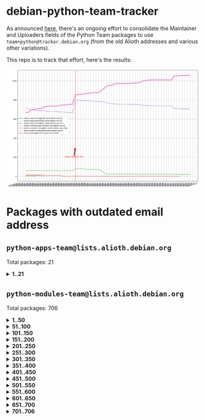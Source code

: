 # debian-python-team-tracker



As announced [here](https://lists.debian.org/debian-python/2021/08/msg00006.html), there's an ongoing effort to consolidate the Maintainer and Uploaders fields of the Python Team packages to use `team+python@tracker.debian.org` (from the old Alioth addresses and various other variations).



This repo is to track that effort, here's the results:



![Python team emails](images/python_team_emails.svg)


# Packages with outdated email address

## `python-apps-team@lists.alioth.debian.org`
Total packages: 21
<details>
<summary><b>1..21</b></summary>


| # | Package | Version |
| --- | --- | --- |
| 1 | [archmage](https://tracker.debian.org/archmage) | 1:0.4.2.1-1 |
| 2 | [ctop](https://tracker.debian.org/ctop) | 1.0.0-2.1 |
| 3 | [cython](https://tracker.debian.org/cython) | 0.29.14-1 |
| 4 | [db2twitter](https://tracker.debian.org/db2twitter) | 0.6-1.1 |
| 5 | [dodgy](https://tracker.debian.org/dodgy) | 0.1.9-3 |
| 6 | [etm](https://tracker.debian.org/etm) | 3.2.30-1.1 |
| 7 | [firmware-microbit-micropython](https://tracker.debian.org/firmware-microbit-micropython) | 1.0.1-2 |
| 8 | [flatlatex](https://tracker.debian.org/flatlatex) | 0.8-1.1 |
| 9 | [freealchemist](https://tracker.debian.org/freealchemist) | 0.5-1.1 |
| 10 | [kanboard-cli](https://tracker.debian.org/kanboard-cli) | 0.0.2-1.1 |
| 11 | [lightyears](https://tracker.debian.org/lightyears) | 1.4-2 |
| 12 | [muttdown](https://tracker.debian.org/muttdown) | 0.3.4-1 |
| 13 | [pelican](https://tracker.debian.org/pelican) | 4.0.1+dfsg-1.1 |
| 14 | [pipenv](https://tracker.debian.org/pipenv) | 11.9.0-1.1 |
| 15 | [prospector](https://tracker.debian.org/prospector) | 1.1.7-2 |
| 16 | [pybik](https://tracker.debian.org/pybik) | 3.0-3.1 |
| 17 | [retweet](https://tracker.debian.org/retweet) | 0.10-1.1 |
| 18 | [sen](https://tracker.debian.org/sen) | 0.6.1-0.1 |
| 19 | [sinntp](https://tracker.debian.org/sinntp) | 1.6-1.2 |
| 20 | [smem](https://tracker.debian.org/smem) | 1.5-1.1 |
| 21 | [voltron](https://tracker.debian.org/voltron) | 0.1.7+git20200109-1.1 |
</details>

## `python-modules-team@lists.alioth.debian.org`
Total packages: 706
<details>
<summary><b>1..50</b></summary>


| # | Package | Version |
| --- | --- | --- |
| 1 | [anorack](https://tracker.debian.org/anorack) | 0.2.7-1 |
| 2 | [anosql](https://tracker.debian.org/anosql) | 1.0.1-1 |
| 3 | [appdirs](https://tracker.debian.org/appdirs) | 1.4.4-1 |
| 4 | [asn1crypto](https://tracker.debian.org/asn1crypto) | 1.4.0-1 |
| 5 | [astral](https://tracker.debian.org/astral) | 1.6.1-2 |
| 6 | [authheaders](https://tracker.debian.org/authheaders) | 0.13.0-1 |
| 7 | [authres](https://tracker.debian.org/authres) | 1.2.0-2 |
| 8 | [automat](https://tracker.debian.org/automat) | 20.2.0-1 |
| 9 | [azure-cosmos-table-python](https://tracker.debian.org/azure-cosmos-table-python) | 1.0.5+git20191025-5 |
| 10 | [babelfish](https://tracker.debian.org/babelfish) | 0.5.4-3 |
| 11 | [bdist-nsi](https://tracker.debian.org/bdist-nsi) | 0.1.5-2 |
| 12 | [behave](https://tracker.debian.org/behave) | 1.2.6-3 |
| 13 | [bernhard](https://tracker.debian.org/bernhard) | 0.2.6-2 |
| 14 | [betamax](https://tracker.debian.org/betamax) | 0.8.1-2 |
| 15 | [bibtexparser](https://tracker.debian.org/bibtexparser) | 1.1.0+ds-3 |
| 16 | [binaryornot](https://tracker.debian.org/binaryornot) | 0.4.4+dfsg-4 |
| 17 | [bitstruct](https://tracker.debian.org/bitstruct) | 8.9.0-1 |
| 18 | [blessings](https://tracker.debian.org/blessings) | 1.6-3 |
| 19 | [blinker](https://tracker.debian.org/blinker) | 1.4+dfsg1-0.3 |
| 20 | [case](https://tracker.debian.org/case) | 1.5.3+dfsg-3 |
| 21 | [celery-batches](https://tracker.debian.org/celery-batches) | 0.2-2 |
| 22 | [celery-haystack](https://tracker.debian.org/celery-haystack) | 0.10-4 |
| 23 | [cerealizer](https://tracker.debian.org/cerealizer) | 0.8.1-3 |
| 24 | [chardet](https://tracker.debian.org/chardet) | 4.0.0-1 |
| 25 | [chargebee-python](https://tracker.debian.org/chargebee-python) | 1.6.6-1 |
| 26 | [chargebee2-python](https://tracker.debian.org/chargebee2-python) | 2.7.3-1 |
| 27 | [circuits](https://tracker.debian.org/circuits) | 3.1.0+ds1-2 |
| 28 | [codicefiscale](https://tracker.debian.org/codicefiscale) | 0.9+ds0-2 |
| 29 | [colorclass](https://tracker.debian.org/colorclass) | 2.2.0-2.1 |
| 30 | [colorspacious](https://tracker.debian.org/colorspacious) | 1.1.2-2 |
| 31 | [commonmark](https://tracker.debian.org/commonmark) | 0.9.1-3 |
| 32 | [constantly](https://tracker.debian.org/constantly) | 15.1.0-2 |
| 33 | [contextlib2](https://tracker.debian.org/contextlib2) | 0.6.0.post1-1 |
| 34 | [cookiecutter](https://tracker.debian.org/cookiecutter) | 1.6.0-4 |
| 35 | [coreapi](https://tracker.debian.org/coreapi) | 2.3.3-4 |
| 36 | [coreschema](https://tracker.debian.org/coreschema) | 0.0.4-3 |
| 37 | [cov-core](https://tracker.debian.org/cov-core) | 1.15.0-3 |
| 38 | [cppy](https://tracker.debian.org/cppy) | 1.1.0-2 |
| 39 | [cram](https://tracker.debian.org/cram) | 0.7-4 |
| 40 | [cssutils](https://tracker.debian.org/cssutils) | 1.0.2-3 |
| 41 | [d2to1](https://tracker.debian.org/d2to1) | 0.2.12-2 |
| 42 | [deap](https://tracker.debian.org/deap) | 1.3.1-2 |
| 43 | [debiancontributors](https://tracker.debian.org/debiancontributors) | 0.7.8-2 |
| 44 | [devpi-common](https://tracker.debian.org/devpi-common) | 3.2.2-1.1 |
| 45 | [django-ajax-selects](https://tracker.debian.org/django-ajax-selects) | 1.7.0-3 |
| 46 | [django-anymail](https://tracker.debian.org/django-anymail) | 7.1.0-1 |
| 47 | [django-bitfield](https://tracker.debian.org/django-bitfield) | 1.9.6-2 |
| 48 | [django-countries](https://tracker.debian.org/django-countries) | 6.0-1 |
| 49 | [django-dirtyfields](https://tracker.debian.org/django-dirtyfields) | 1.3.1-2 |
| 50 | [django-downloadview](https://tracker.debian.org/django-downloadview) | 2.1.1-1 |
</details>
<details>
<summary><b>51..100</b></summary>

| # | Package | Version |
| --- | --- | --- |
| 51 | [django-environ](https://tracker.debian.org/django-environ) | 0.4.4-2 |
| 52 | [django-filter](https://tracker.debian.org/django-filter) | 2.4.0-1 |
| 53 | [django-hvad](https://tracker.debian.org/django-hvad) | 1.8.0-1.1 |
| 54 | [django-impersonate](https://tracker.debian.org/django-impersonate) | 1.5-1 |
| 55 | [django-js-reverse](https://tracker.debian.org/django-js-reverse) | 0.7.3-1.1 |
| 56 | [django-macaddress](https://tracker.debian.org/django-macaddress) | 1.5.0-2 |
| 57 | [django-markupfield](https://tracker.debian.org/django-markupfield) | 2.0.0-1 |
| 58 | [django-memoize](https://tracker.debian.org/django-memoize) | 2.2.0+dfsg-1 |
| 59 | [django-nose](https://tracker.debian.org/django-nose) | 1.4.6-2.1 |
| 60 | [django-notification](https://tracker.debian.org/django-notification) | 1.2.0-3 |
| 61 | [django-organizations](https://tracker.debian.org/django-organizations) | 1.1.2-1 |
| 62 | [django-pagination](https://tracker.debian.org/django-pagination) | 1.0.7-4 |
| 63 | [django-paintstore](https://tracker.debian.org/django-paintstore) | 0.2-4 |
| 64 | [django-picklefield](https://tracker.debian.org/django-picklefield) | 3.0.1-1 |
| 65 | [django-pipeline](https://tracker.debian.org/django-pipeline) | 1.6.14-3 |
| 66 | [django-q](https://tracker.debian.org/django-q) | 1.2.1-1 |
| 67 | [django-recurrence](https://tracker.debian.org/django-recurrence) | 1.10.3-1 |
| 68 | [django-redis-sessions](https://tracker.debian.org/django-redis-sessions) | 0.6.1-2 |
| 69 | [django-simple-redis-admin](https://tracker.debian.org/django-simple-redis-admin) | 1.4.0-2 |
| 70 | [django-stronghold](https://tracker.debian.org/django-stronghold) | 0.3.0+debian-2 |
| 71 | [django-webpack-loader](https://tracker.debian.org/django-webpack-loader) | 0.6.0-2 |
| 72 | [django-websocket-redis](https://tracker.debian.org/django-websocket-redis) | 0.4.7-2 |
| 73 | [django-wkhtmltopdf](https://tracker.debian.org/django-wkhtmltopdf) | 3.3.0-1 |
| 74 | [django-xmlrpc](https://tracker.debian.org/django-xmlrpc) | 0.1.8-2 |
| 75 | [djangorestframework-api-key](https://tracker.debian.org/djangorestframework-api-key) | 2.0.0-2 |
| 76 | [djangorestframework-filters](https://tracker.debian.org/djangorestframework-filters) | 1.0.0.dev0-1 |
| 77 | [dkimpy](https://tracker.debian.org/dkimpy) | 1.0.5-1 |
| 78 | [dnsdiag](https://tracker.debian.org/dnsdiag) | 1.7.0-1 |
| 79 | [dnspython](https://tracker.debian.org/dnspython) | 2.0.0-1 |
| 80 | [dockerpty](https://tracker.debian.org/dockerpty) | 0.4.1-2 |
| 81 | [dominate](https://tracker.debian.org/dominate) | 2.3.1-2 |
| 82 | [doublex](https://tracker.debian.org/doublex) | 1.9.2-1 |
| 83 | [drf-generators](https://tracker.debian.org/drf-generators) | 0.5.0-1 |
| 84 | [easyprocess](https://tracker.debian.org/easyprocess) | 0.2.5-2 |
| 85 | [elasticsearch-curator](https://tracker.debian.org/elasticsearch-curator) | 5.8.1-1 |
| 86 | [entrypoints](https://tracker.debian.org/entrypoints) | 0.3-3 |
| 87 | [enum34](https://tracker.debian.org/enum34) | 1.1.6-4 |
| 88 | [enzyme](https://tracker.debian.org/enzyme) | 0.4.1-2 |
| 89 | [exam](https://tracker.debian.org/exam) | 0.10.5-3 |
| 90 | [factory-boy](https://tracker.debian.org/factory-boy) | 2.11.1-3 |
| 91 | [faker](https://tracker.debian.org/faker) | 0.9.3-0.1 |
| 92 | [fakesleep](https://tracker.debian.org/fakesleep) | 0.1-2 |
| 93 | [fastchunking](https://tracker.debian.org/fastchunking) | 0.0.3-2 |
| 94 | [feedgenerator](https://tracker.debian.org/feedgenerator) | 1.9-2 |
| 95 | [flake8-polyfill](https://tracker.debian.org/flake8-polyfill) | 1.0.2-2 |
| 96 | [flask-api](https://tracker.debian.org/flask-api) | 1.1+dfsg-1.1 |
| 97 | [flask-assets](https://tracker.debian.org/flask-assets) | 2.0-1 |
| 98 | [flask-babelex](https://tracker.debian.org/flask-babelex) | 0.9.4-1 |
| 99 | [flask-bcrypt](https://tracker.debian.org/flask-bcrypt) | 0.7.1-2 |
| 100 | [flask-compress](https://tracker.debian.org/flask-compress) | 1.4.0-3 |
</details>
<details>
<summary><b>101..150</b></summary>

| # | Package | Version |
| --- | --- | --- |
| 101 | [flask-gravatar](https://tracker.debian.org/flask-gravatar) | 0.4.2-2 |
| 102 | [flask-htmlmin](https://tracker.debian.org/flask-htmlmin) | 1.3.2-2 |
| 103 | [flask-ldapconn](https://tracker.debian.org/flask-ldapconn) | 0.7.2-1.1 |
| 104 | [flask-limiter](https://tracker.debian.org/flask-limiter) | 1.0.1-2 |
| 105 | [flask-login](https://tracker.debian.org/flask-login) | 0.5.0-1 |
| 106 | [flask-mail](https://tracker.debian.org/flask-mail) | 0.9.1+dfsg1-1.1 |
| 107 | [flask-mongoengine](https://tracker.debian.org/flask-mongoengine) | 0.9.3-4 |
| 108 | [flask-multistatic](https://tracker.debian.org/flask-multistatic) | 1.0-2 |
| 109 | [flask-paranoid](https://tracker.debian.org/flask-paranoid) | 0.2.0-3.1 |
| 110 | [flask-script](https://tracker.debian.org/flask-script) | 2.0.6-2 |
| 111 | [flask-silk](https://tracker.debian.org/flask-silk) | 0.2-18 |
| 112 | [flask-wtf](https://tracker.debian.org/flask-wtf) | 0.14.3-1 |
| 113 | [flufl.bounce](https://tracker.debian.org/flufl.bounce) | 3.0.1-1 |
| 114 | [flufl.enum](https://tracker.debian.org/flufl.enum) | 4.1.1-3 |
| 115 | [flufl.i18n](https://tracker.debian.org/flufl.i18n) | 3.0.1-1 |
| 116 | [flufl.lock](https://tracker.debian.org/flufl.lock) | 5.0.1-1 |
| 117 | [flufl.password](https://tracker.debian.org/flufl.password) | 1.3-3 |
| 118 | [flufl.testing](https://tracker.debian.org/flufl.testing) | 0.7-2 |
| 119 | [freetype-py](https://tracker.debian.org/freetype-py) | 2.2.0-1 |
| 120 | [gerritlib](https://tracker.debian.org/gerritlib) | 0.8.0-2 |
| 121 | [gmplot](https://tracker.debian.org/gmplot) | 1.2.0-2 |
| 122 | [gpxpy](https://tracker.debian.org/gpxpy) | 1.4.2-1 |
| 123 | [gtextfsm](https://tracker.debian.org/gtextfsm) | 1.1.0-2 |
| 124 | [gtts](https://tracker.debian.org/gtts) | 2.0.3-1 |
| 125 | [gtts-token](https://tracker.debian.org/gtts-token) | 1.1.3-1 |
| 126 | [guzzle-sphinx-theme](https://tracker.debian.org/guzzle-sphinx-theme) | 0.7.11-5 |
| 127 | [hachoir](https://tracker.debian.org/hachoir) | 3.1.0+dfsg-3 |
| 128 | [haproxy-log-analysis](https://tracker.debian.org/haproxy-log-analysis) | 2.0~b0-2 |
| 129 | [heapdict](https://tracker.debian.org/heapdict) | 1.0.1-1 |
| 130 | [hiro](https://tracker.debian.org/hiro) | 0.5-2 |
| 131 | [httpx](https://tracker.debian.org/httpx) | 0.16.1-1 |
| 132 | [hypothesis-auto](https://tracker.debian.org/hypothesis-auto) | 1.1.4-2 |
| 133 | [importmagic](https://tracker.debian.org/importmagic) | 0.1.7-2 |
| 134 | [inflection](https://tracker.debian.org/inflection) | 0.3.1-2 |
| 135 | [isodate](https://tracker.debian.org/isodate) | 0.6.0-2 |
| 136 | [itypes](https://tracker.debian.org/itypes) | 1.1.0-4 |
| 137 | [jaraco.itertools](https://tracker.debian.org/jaraco.itertools) | 2.0.1-4 |
| 138 | [javaproperties](https://tracker.debian.org/javaproperties) | 0.7.0-1 |
| 139 | [jinja2-time](https://tracker.debian.org/jinja2-time) | 0.2.0-2 |
| 140 | [jpy](https://tracker.debian.org/jpy) | 0.9.0-3 |
| 141 | [jpylyzer](https://tracker.debian.org/jpylyzer) | 2.0.0-3 |
| 142 | [json-tricks](https://tracker.debian.org/json-tricks) | 3.11.0-2 |
| 143 | [jsonhyperschema-codec](https://tracker.debian.org/jsonhyperschema-codec) | 1.0.3-2 |
| 144 | [jsonpickle](https://tracker.debian.org/jsonpickle) | 1.2-1 |
| 145 | [junos-eznc](https://tracker.debian.org/junos-eznc) | 2.1.7-3 |
| 146 | [jupyter-sphinx-theme](https://tracker.debian.org/jupyter-sphinx-theme) | 0.0.6+ds1-10 |
| 147 | [kitchen](https://tracker.debian.org/kitchen) | 1.2.6-2 |
| 148 | [kivy](https://tracker.debian.org/kivy) | 1.11.0-2 |
| 149 | [lazr.delegates](https://tracker.debian.org/lazr.delegates) | 2.0.3-2 |
| 150 | [lazr.smtptest](https://tracker.debian.org/lazr.smtptest) | 2.0.3-2 |
</details>
<details>
<summary><b>151..200</b></summary>

| # | Package | Version |
| --- | --- | --- |
| 151 | [lexicon](https://tracker.debian.org/lexicon) | 3.3.17-1 |
| 152 | [libthumbor](https://tracker.debian.org/libthumbor) | 1.3.3-2 |
| 153 | [logilab-constraint](https://tracker.debian.org/logilab-constraint) | 0.6.0-2 |
| 154 | [mako](https://tracker.debian.org/mako) | 1.1.3+ds1-2 |
| 155 | [manuel](https://tracker.debian.org/manuel) | 1.10.1-2 |
| 156 | [markupsafe](https://tracker.debian.org/markupsafe) | 1.1.1-1 |
| 157 | [mercurial-extension-utils](https://tracker.debian.org/mercurial-extension-utils) | 1.5.1-1 |
| 158 | [mercurial-extension-utils](https://tracker.debian.org/mercurial-extension-utils) | 1.5.1-3 |
| 159 | [mercurial-keyring](https://tracker.debian.org/mercurial-keyring) | 1.3.1-3 |
| 160 | [microsoft-authentication-extensions-for-python](https://tracker.debian.org/microsoft-authentication-extensions-for-python) | 0.3.0-1 |
| 161 | [milksnake](https://tracker.debian.org/milksnake) | 0.1.5-1 |
| 162 | [mimerender](https://tracker.debian.org/mimerender) | 0.6.0-2 |
| 163 | [mmllib](https://tracker.debian.org/mmllib) | 0.3.0.post1-2 |
| 164 | [mockldap](https://tracker.debian.org/mockldap) | 0.3.0-4 |
| 165 | [modernize](https://tracker.debian.org/modernize) | 0.7-2 |
| 166 | [moksha.common](https://tracker.debian.org/moksha.common) | 1.2.5-4 |
| 167 | [more-itertools](https://tracker.debian.org/more-itertools) | 4.2.0-3 |
| 168 | [mrtparse](https://tracker.debian.org/mrtparse) | 1.6-2 |
| 169 | [musicbrainzngs](https://tracker.debian.org/musicbrainzngs) | 0.7.1-2 |
| 170 | [mutagen](https://tracker.debian.org/mutagen) | 1.45.1-2 |
| 171 | [mwic](https://tracker.debian.org/mwic) | 0.7.8-1 |
| 172 | [mysql-connector-python](https://tracker.debian.org/mysql-connector-python) | 8.0.15-2 |
| 173 | [nb2plots](https://tracker.debian.org/nb2plots) | 0.6-2 |
| 174 | [netifaces](https://tracker.debian.org/netifaces) | 0.10.9-0.2 |
| 175 | [netmiko](https://tracker.debian.org/netmiko) | 2.4.2-1 |
| 176 | [networkx](https://tracker.debian.org/networkx) | 2.5+ds-2 |
| 177 | [nose](https://tracker.debian.org/nose) | 1.3.7-6 |
| 178 | [nose](https://tracker.debian.org/nose) | 1.3.7-7 |
| 179 | [nose2](https://tracker.debian.org/nose2) | 0.9.2-1 |
| 180 | [nose2-cov](https://tracker.debian.org/nose2-cov) | 1.0a4-3 |
| 181 | [ntplib](https://tracker.debian.org/ntplib) | 0.3.3-2 |
| 182 | [numpy-stl](https://tracker.debian.org/numpy-stl) | 2.9.0-1 |
| 183 | [numpydoc](https://tracker.debian.org/numpydoc) | 1.1.0-3 |
| 184 | [obsub](https://tracker.debian.org/obsub) | 0.2-4 |
| 185 | [okasha](https://tracker.debian.org/okasha) | 0.2.4-4 |
| 186 | [overpass](https://tracker.debian.org/overpass) | 0.7-1 |
| 187 | [pastescript](https://tracker.debian.org/pastescript) | 2.0.2-4 |
| 188 | [pcapy](https://tracker.debian.org/pcapy) | 0.11.4-2 |
| 189 | [pdfkit](https://tracker.debian.org/pdfkit) | 0.6.1-2 |
| 190 | [pep8](https://tracker.debian.org/pep8) | 1.7.1-9 |
| 191 | [pep8-naming](https://tracker.debian.org/pep8-naming) | 0.10.0-1 |
| 192 | [pg8000](https://tracker.debian.org/pg8000) | 1.10.6-2 |
| 193 | [pidcat](https://tracker.debian.org/pidcat) | 2.1.0-4 |
| 194 | [pilkit](https://tracker.debian.org/pilkit) | 2.0-3 |
| 195 | [plastex](https://tracker.debian.org/plastex) | 2.1-2 |
| 196 | [ply](https://tracker.debian.org/ply) | 3.11-4 |
| 197 | [portio](https://tracker.debian.org/portio) | 0.5-4 |
| 198 | [postgresfixture](https://tracker.debian.org/postgresfixture) | 0.4.2-1 |
| 199 | [power](https://tracker.debian.org/power) | 1.4+dfsg-4 |
| 200 | [pprintpp](https://tracker.debian.org/pprintpp) | 0.4.0-2 |
</details>
<details>
<summary><b>201..250</b></summary>

| # | Package | Version |
| --- | --- | --- |
| 201 | [preggy](https://tracker.debian.org/preggy) | 1.4.4-1 |
| 202 | [prettytable](https://tracker.debian.org/prettytable) | 0.7.2-5 |
| 203 | [proxmoxer](https://tracker.debian.org/proxmoxer) | 1.0.3-2 |
| 204 | [ptable](https://tracker.debian.org/ptable) | 0.9.2-2 |
| 205 | [py-macaroon-bakery](https://tracker.debian.org/py-macaroon-bakery) | 1.3.1-1 |
| 206 | [py-radix](https://tracker.debian.org/py-radix) | 0.10.0-3 |
| 207 | [py3dns](https://tracker.debian.org/py3dns) | 3.2.1-1 |
| 208 | [pyasn1](https://tracker.debian.org/pyasn1) | 0.4.8-1 |
| 209 | [pybindgen](https://tracker.debian.org/pybindgen) | 0.20.0+dfsg1-2 |
| 210 | [pycairo](https://tracker.debian.org/pycairo) | 1.16.2-3 |
| 211 | [pycairo](https://tracker.debian.org/pycairo) | 1.16.2-4 |
| 212 | [pycallgraph](https://tracker.debian.org/pycallgraph) | 1.1.3-1.2 |
| 213 | [pycares](https://tracker.debian.org/pycares) | 3.1.1-1 |
| 214 | [pycifrw](https://tracker.debian.org/pycifrw) | 4.4-2 |
| 215 | [pyclamd](https://tracker.debian.org/pyclamd) | 0.4.0-2 |
| 216 | [pycodestyle](https://tracker.debian.org/pycodestyle) | 2.6.0-1 |
| 217 | [pycparser](https://tracker.debian.org/pycparser) | 2.20-3 |
| 218 | [pycryptodome](https://tracker.debian.org/pycryptodome) | 3.9.7+dfsg1-1 |
| 219 | [pycxx](https://tracker.debian.org/pycxx) | 7.1.4-0.1 |
| 220 | [pydbus](https://tracker.debian.org/pydbus) | 0.6.0-4 |
| 221 | [pydenticon](https://tracker.debian.org/pydenticon) | 0.3.1-2 |
| 222 | [pydispatcher](https://tracker.debian.org/pydispatcher) | 2.0.5-2 |
| 223 | [pydle](https://tracker.debian.org/pydle) | 0.9.4-2 |
| 224 | [pyeapi](https://tracker.debian.org/pyeapi) | 0.8.1-2 |
| 225 | [pyee](https://tracker.debian.org/pyee) | 7.0.2-1 |
| 226 | [pyenchant](https://tracker.debian.org/pyenchant) | 3.2.0-1 |
| 227 | [pyfg](https://tracker.debian.org/pyfg) | 0.50-2 |
| 228 | [pyfiglet](https://tracker.debian.org/pyfiglet) | 0.8.0+dfsg-1 |
| 229 | [pyfribidi](https://tracker.debian.org/pyfribidi) | 0.12.0+repack-7 |
| 230 | [pygame](https://tracker.debian.org/pygame) | 1.9.6+dfsg-2 |
| 231 | [pygeoif](https://tracker.debian.org/pygeoif) | 0.7-2 |
| 232 | [pygithub](https://tracker.debian.org/pygithub) | 1.43.7-1 |
| 233 | [pygments](https://tracker.debian.org/pygments) | 2.3.1+dfsg-3 |
| 234 | [pygtail](https://tracker.debian.org/pygtail) | 0.6.1-2 |
| 235 | [pygtkspellcheck](https://tracker.debian.org/pygtkspellcheck) | 4.0.5-2 |
| 236 | [pyhamcrest](https://tracker.debian.org/pyhamcrest) | 1.9.0-3 |
| 237 | [pyinotify](https://tracker.debian.org/pyinotify) | 0.9.6-1.3 |
| 238 | [pyiosxr](https://tracker.debian.org/pyiosxr) | 0.52-1.1 |
| 239 | [pyjavaproperties](https://tracker.debian.org/pyjavaproperties) | 0.7-2 |
| 240 | [pyjokes](https://tracker.debian.org/pyjokes) | 0.5.0-3 |
| 241 | [pykcs11](https://tracker.debian.org/pykcs11) | 1.5.10-1 |
| 242 | [pylama](https://tracker.debian.org/pylama) | 7.4.3-3 |
| 243 | [pylibmc](https://tracker.debian.org/pylibmc) | 1.5.2-3 |
| 244 | [pylint-celery](https://tracker.debian.org/pylint-celery) | 0.3-5 |
| 245 | [pylint-common](https://tracker.debian.org/pylint-common) | 0.2.5-4 |
| 246 | [pylint-django](https://tracker.debian.org/pylint-django) | 2.0.13-1 |
| 247 | [pylint-flask](https://tracker.debian.org/pylint-flask) | 0.5-4 |
| 248 | [pylint-plugin-utils](https://tracker.debian.org/pylint-plugin-utils) | 0.6-1 |
| 249 | [pymacs](https://tracker.debian.org/pymacs) | 0.25-3 |
| 250 | [pymilter](https://tracker.debian.org/pymilter) | 1.0.4-2 |
</details>
<details>
<summary><b>251..300</b></summary>

| # | Package | Version |
| --- | --- | --- |
| 251 | [pymodbus](https://tracker.debian.org/pymodbus) | 2.1.0+dfsg-2 |
| 252 | [pymssql](https://tracker.debian.org/pymssql) | 2.1.4+dfsg-3 |
| 253 | [pymupdf](https://tracker.debian.org/pymupdf) | 1.17.4+ds1-2 |
| 254 | [pynag](https://tracker.debian.org/pynag) | 1.1.2+dfsg-2 |
| 255 | [pynliner](https://tracker.debian.org/pynliner) | 0.8.0-2 |
| 256 | [pyopengl](https://tracker.debian.org/pyopengl) | 3.1.5+dfsg-1 |
| 257 | [pypandoc](https://tracker.debian.org/pypandoc) | 1.5+ds0-1 |
| 258 | [pyparsing](https://tracker.debian.org/pyparsing) | 2.4.7-1 |
| 259 | [pyphen](https://tracker.debian.org/pyphen) | 0.9.5-3 |
| 260 | [pyprind](https://tracker.debian.org/pyprind) | 2.11.2-2 |
| 261 | [pyquery](https://tracker.debian.org/pyquery) | 1.2.9-4 |
| 262 | [pyrad](https://tracker.debian.org/pyrad) | 2.1-2 |
| 263 | [pyrsistent](https://tracker.debian.org/pyrsistent) | 0.15.5-1 |
| 264 | [pysendfile](https://tracker.debian.org/pysendfile) | 2.0.1-3 |
| 265 | [pysimplesoap](https://tracker.debian.org/pysimplesoap) | 1.16.2-3 |
| 266 | [pysmi](https://tracker.debian.org/pysmi) | 0.3.2-2 |
| 267 | [pysodium](https://tracker.debian.org/pysodium) | 0.7.0-2 |
| 268 | [pyspf](https://tracker.debian.org/pyspf) | 2.0.14-2 |
| 269 | [pysrt](https://tracker.debian.org/pysrt) | 1.0.1-2 |
| 270 | [pyssim](https://tracker.debian.org/pyssim) | 0.2-2 |
| 271 | [pystemd](https://tracker.debian.org/pystemd) | 0.7.0-4 |
| 272 | [pysubnettree](https://tracker.debian.org/pysubnettree) | 0.33-1 |
| 273 | [pytaglib](https://tracker.debian.org/pytaglib) | 0.3.6+dfsg-2 |
| 274 | [pytds](https://tracker.debian.org/pytds) | 1.10.0-1 |
| 275 | [pytest-arraydiff](https://tracker.debian.org/pytest-arraydiff) | 0.3-1 |
| 276 | [pytest-bdd](https://tracker.debian.org/pytest-bdd) | 3.2.1-1 |
| 277 | [pytest-cookies](https://tracker.debian.org/pytest-cookies) | 0.4.0-1 |
| 278 | [pytest-django](https://tracker.debian.org/pytest-django) | 3.5.1-1 |
| 279 | [pytest-expect](https://tracker.debian.org/pytest-expect) | 1.1.0-2 |
| 280 | [pytest-forked](https://tracker.debian.org/pytest-forked) | 1.3.0-1 |
| 281 | [pytest-helpers-namespace](https://tracker.debian.org/pytest-helpers-namespace) | 2019.1.8-1 |
| 282 | [pytest-httpbin](https://tracker.debian.org/pytest-httpbin) | 1.0.0-2 |
| 283 | [pytest-instafail](https://tracker.debian.org/pytest-instafail) | 0.4.2-1 |
| 284 | [pytest-remotedata](https://tracker.debian.org/pytest-remotedata) | 0.3.2-1 |
| 285 | [pytest-runner](https://tracker.debian.org/pytest-runner) | 2.11.1-1.2 |
| 286 | [pytest-sugar](https://tracker.debian.org/pytest-sugar) | 0.9.4-1 |
| 287 | [pytest-tornado](https://tracker.debian.org/pytest-tornado) | 0.8.1-1 |
| 288 | [pytest-vcr](https://tracker.debian.org/pytest-vcr) | 1.0.2-2 |
| 289 | [pytest-xvfb](https://tracker.debian.org/pytest-xvfb) | 1.2.0-1 |
| 290 | [python-activipy](https://tracker.debian.org/python-activipy) | 0.1-7 |
| 291 | [python-adal](https://tracker.debian.org/python-adal) | 1.2.2-1 |
| 292 | [python-agate](https://tracker.debian.org/python-agate) | 1.6.1-1 |
| 293 | [python-agate-excel](https://tracker.debian.org/python-agate-excel) | 0.2.3-1 |
| 294 | [python-aiohttp-security](https://tracker.debian.org/python-aiohttp-security) | 0.4.0-2 |
| 295 | [python-aiohttp-session](https://tracker.debian.org/python-aiohttp-session) | 2.9.0-2 |
| 296 | [python-aioinflux](https://tracker.debian.org/python-aioinflux) | 0.9.0-2 |
| 297 | [python-aiomeasures](https://tracker.debian.org/python-aiomeasures) | 0.5.14-3 |
| 298 | [python-amqplib](https://tracker.debian.org/python-amqplib) | 1.0.2-2 |
| 299 | [python-anyjson](https://tracker.debian.org/python-anyjson) | 0.3.3-2 |
| 300 | [python-apptools](https://tracker.debian.org/python-apptools) | 4.5.0-1.1 |
</details>
<details>
<summary><b>301..350</b></summary>

| # | Package | Version |
| --- | --- | --- |
| 301 | [python-aptly](https://tracker.debian.org/python-aptly) | 0.12.10-2 |
| 302 | [python-args](https://tracker.debian.org/python-args) | 0.1.0-3 |
| 303 | [python-arpy](https://tracker.debian.org/python-arpy) | 1.1.1-4 |
| 304 | [python-astor](https://tracker.debian.org/python-astor) | 0.8.1-1 |
| 305 | [python-async-timeout](https://tracker.debian.org/python-async-timeout) | 3.0.1-1.1 |
| 306 | [python-azure-devtools](https://tracker.debian.org/python-azure-devtools) | 1.2.0-1 |
| 307 | [python-base58](https://tracker.debian.org/python-base58) | 1.0.3-1.1 |
| 308 | [python-bcdoc](https://tracker.debian.org/python-bcdoc) | 0.16.0-2 |
| 309 | [python-bioblend](https://tracker.debian.org/python-bioblend) | 0.7.0-3 |
| 310 | [python-bitbucket-api](https://tracker.debian.org/python-bitbucket-api) | 0.5.0-3 |
| 311 | [python-box](https://tracker.debian.org/python-box) | 3.4.6-2 |
| 312 | [python-btrees](https://tracker.debian.org/python-btrees) | 4.3.1-2 |
| 313 | [python-cachecontrol](https://tracker.debian.org/python-cachecontrol) | 0.12.6-1 |
| 314 | [python-can](https://tracker.debian.org/python-can) | 3.3.2.final~github-2 |
| 315 | [python-cement](https://tracker.debian.org/python-cement) | 2.10.0-2 |
| 316 | [python-cerberus](https://tracker.debian.org/python-cerberus) | 1.3.2-1 |
| 317 | [python-click-log](https://tracker.debian.org/python-click-log) | 0.2.1-2 |
| 318 | [python-click-threading](https://tracker.debian.org/python-click-threading) | 0.4.4-2 |
| 319 | [python-clint](https://tracker.debian.org/python-clint) | 0.5.1-3 |
| 320 | [python-cluster](https://tracker.debian.org/python-cluster) | 1.3.3-3 |
| 321 | [python-cmarkgfm](https://tracker.debian.org/python-cmarkgfm) | 0.4.2-1 |
| 322 | [python-coloredlogs](https://tracker.debian.org/python-coloredlogs) | 7.3-2 |
| 323 | [python-colour](https://tracker.debian.org/python-colour) | 0.1.5-2 |
| 324 | [python-commentjson](https://tracker.debian.org/python-commentjson) | 0.8.3-2 |
| 325 | [python-consul](https://tracker.debian.org/python-consul) | 0.7.1-1.1 |
| 326 | [python-cookies](https://tracker.debian.org/python-cookies) | 2.2.1-3 |
| 327 | [python-cpuinfo](https://tracker.debian.org/python-cpuinfo) | 5.0.0-2 |
| 328 | [python-crcmod](https://tracker.debian.org/python-crcmod) | 1.7+dfsg-2 |
| 329 | [python-cs](https://tracker.debian.org/python-cs) | 2.7.1-1 |
| 330 | [python-cssselect2](https://tracker.debian.org/python-cssselect2) | 0.3.0-1 |
| 331 | [python-cycler](https://tracker.debian.org/python-cycler) | 0.10.0-3 |
| 332 | [python-daiquiri](https://tracker.debian.org/python-daiquiri) | 1.6.0-1 |
| 333 | [python-dbfread](https://tracker.debian.org/python-dbfread) | 2.0.7-3 |
| 334 | [python-decorator](https://tracker.debian.org/python-decorator) | 4.4.2-2 |
| 335 | [python-demjson](https://tracker.debian.org/python-demjson) | 2.2.4-5 |
| 336 | [python-diaspy](https://tracker.debian.org/python-diaspy) | 0.6.0-2 |
| 337 | [python-dict2xml](https://tracker.debian.org/python-dict2xml) | 1.7.0-1 |
| 338 | [python-dictobj](https://tracker.debian.org/python-dictobj) | 0.4-4 |
| 339 | [python-distro](https://tracker.debian.org/python-distro) | 1.5.0-1 |
| 340 | [python-distutils-extra](https://tracker.debian.org/python-distutils-extra) | 2.45 |
| 341 | [python-django-braces](https://tracker.debian.org/python-django-braces) | 1.14.0-1 |
| 342 | [python-django-casclient](https://tracker.debian.org/python-django-casclient) | 1.5.3-1 |
| 343 | [python-django-dbconn-retry](https://tracker.debian.org/python-django-dbconn-retry) | 0.1.5-1.1 |
| 344 | [python-django-etcd-settings](https://tracker.debian.org/python-django-etcd-settings) | 0.1.13+dfsg-3 |
| 345 | [python-django-gravatar2](https://tracker.debian.org/python-django-gravatar2) | 1.4.4-2 |
| 346 | [python-django-imagekit](https://tracker.debian.org/python-django-imagekit) | 4.0.2-3 |
| 347 | [python-django-jsonfield](https://tracker.debian.org/python-django-jsonfield) | 1.4.0-2 |
| 348 | [python-django-ordered-model](https://tracker.debian.org/python-django-ordered-model) | 3.4.1-1 |
| 349 | [python-django-push-notifications](https://tracker.debian.org/python-django-push-notifications) | 1.4.1-1 |
| 350 | [python-django-rest-framework-guardian](https://tracker.debian.org/python-django-rest-framework-guardian) | 0.3.0-2 |
</details>
<details>
<summary><b>351..400</b></summary>

| # | Package | Version |
| --- | --- | --- |
| 351 | [python-django-rest-hooks](https://tracker.debian.org/python-django-rest-hooks) | 1.6.0-1.1 |
| 352 | [python-django-rules](https://tracker.debian.org/python-django-rules) | 2.2.0-1 |
| 353 | [python-django-simple-history](https://tracker.debian.org/python-django-simple-history) | 2.7.0-1.1 |
| 354 | [python-django-split-settings](https://tracker.debian.org/python-django-split-settings) | 0.3.0-2 |
| 355 | [python-dnslib](https://tracker.debian.org/python-dnslib) | 0.9.14-1 |
| 356 | [python-docutils](https://tracker.debian.org/python-docutils) | 0.16+dfsg-2 |
| 357 | [python-doubleratchet](https://tracker.debian.org/python-doubleratchet) | 0.6.0-2 |
| 358 | [python-dpkt](https://tracker.debian.org/python-dpkt) | 1.9.2-2 |
| 359 | [python-easywebdav](https://tracker.debian.org/python-easywebdav) | 1.2.0-8 |
| 360 | [python-enable](https://tracker.debian.org/python-enable) | 4.8.1-1 |
| 361 | [python-envisage](https://tracker.debian.org/python-envisage) | 4.9.0-2.1 |
| 362 | [python-envparse](https://tracker.debian.org/python-envparse) | 0.2.0-2 |
| 363 | [python-envs](https://tracker.debian.org/python-envs) | 1.2.6-1.1 |
| 364 | [python-epc](https://tracker.debian.org/python-epc) | 0.0.5-3 |
| 365 | [python-etcd](https://tracker.debian.org/python-etcd) | 0.4.5-2 |
| 366 | [python-ethtool](https://tracker.debian.org/python-ethtool) | 0.14-3 |
| 367 | [python-ewmh](https://tracker.debian.org/python-ewmh) | 0.1.6-2 |
| 368 | [python-exchangelib](https://tracker.debian.org/python-exchangelib) | 3.2.0-1 |
| 369 | [python-exotel](https://tracker.debian.org/python-exotel) | 0.1.5-2 |
| 370 | [python-fastimport](https://tracker.debian.org/python-fastimport) | 0.9.8-5 |
| 371 | [python-feather-format](https://tracker.debian.org/python-feather-format) | 0.3.1+dfsg1-4 |
| 372 | [python-flaky](https://tracker.debian.org/python-flaky) | 3.7.0-1 |
| 373 | [python-flask-jwt-extended](https://tracker.debian.org/python-flask-jwt-extended) | 3.24.1-2 |
| 374 | [python-flask-marshmallow](https://tracker.debian.org/python-flask-marshmallow) | 0.10.1-4 |
| 375 | [python-flask-seeder](https://tracker.debian.org/python-flask-seeder) | 0.1~a2-2 |
| 376 | [python-flor](https://tracker.debian.org/python-flor) | 1.1.3-1 |
| 377 | [python-ftputil](https://tracker.debian.org/python-ftputil) | 3.4-3 |
| 378 | [python-fudge](https://tracker.debian.org/python-fudge) | 1.1.0-2 |
| 379 | [python-gammu](https://tracker.debian.org/python-gammu) | 2.12-2 |
| 380 | [python-gear](https://tracker.debian.org/python-gear) | 0.5.8-5 |
| 381 | [python-genty](https://tracker.debian.org/python-genty) | 1.3.2-1 |
| 382 | [python-geoip](https://tracker.debian.org/python-geoip) | 1.3.2-3 |
| 383 | [python-geoip2](https://tracker.debian.org/python-geoip2) | 2.9.0+dfsg1-2 |
| 384 | [python-getdns](https://tracker.debian.org/python-getdns) | 1.0.0~b1-2 |
| 385 | [python-gflags](https://tracker.debian.org/python-gflags) | 1.5.1-7 |
| 386 | [python-glob2](https://tracker.debian.org/python-glob2) | 0.5-3 |
| 387 | [python-gmpy2](https://tracker.debian.org/python-gmpy2) | 2.1.0~b5-0.1 |
| 388 | [python-gntp](https://tracker.debian.org/python-gntp) | 1.0.3-2 |
| 389 | [python-gnupg](https://tracker.debian.org/python-gnupg) | 0.4.6-1 |
| 390 | [python-guizero](https://tracker.debian.org/python-guizero) | 1.1.0+dfsg1-2 |
| 391 | [python-hashids](https://tracker.debian.org/python-hashids) | 1.3.1-1 |
| 392 | [python-hidapi](https://tracker.debian.org/python-hidapi) | 0.9.0.post3-2 |
| 393 | [python-hiredis](https://tracker.debian.org/python-hiredis) | 1.0.1-1 |
| 394 | [python-hpilo](https://tracker.debian.org/python-hpilo) | 4.3-3 |
| 395 | [python-html2text](https://tracker.debian.org/python-html2text) | 2020.1.16-1 |
| 396 | [python-http-parser](https://tracker.debian.org/python-http-parser) | 0.9.0-1 |
| 397 | [python-httptools](https://tracker.debian.org/python-httptools) | 0.1.1-1 |
| 398 | [python-ibm-cloud-sdk-core](https://tracker.debian.org/python-ibm-cloud-sdk-core) | 1.6.2-1 |
| 399 | [python-icalendar](https://tracker.debian.org/python-icalendar) | 4.0.3-4 |
| 400 | [python-idna](https://tracker.debian.org/python-idna) | 2.10-1 |
</details>
<details>
<summary><b>401..450</b></summary>

| # | Package | Version |
| --- | --- | --- |
| 401 | [python-imagesize](https://tracker.debian.org/python-imagesize) | 1.2.0-2 |
| 402 | [python-iniparse](https://tracker.debian.org/python-iniparse) | 0.4-3 |
| 403 | [python-ipaddr](https://tracker.debian.org/python-ipaddr) | 2.2.0-4 |
| 404 | [python-ipaddress](https://tracker.debian.org/python-ipaddress) | 1.0.23-1 |
| 405 | [python-ipfix](https://tracker.debian.org/python-ipfix) | 0.9.7-2 |
| 406 | [python-irodsclient](https://tracker.debian.org/python-irodsclient) | 0.8.1-2 |
| 407 | [python-isc-dhcp-leases](https://tracker.debian.org/python-isc-dhcp-leases) | 0.9.1-2 |
| 408 | [python-iso3166](https://tracker.debian.org/python-iso3166) | 0.8.git20170319-2 |
| 409 | [python-isoweek](https://tracker.debian.org/python-isoweek) | 1.3.3-3 |
| 410 | [python-jmespath](https://tracker.debian.org/python-jmespath) | 0.10.0-1 |
| 411 | [python-jsonrpc](https://tracker.debian.org/python-jsonrpc) | 1.13.0-1 |
| 412 | [python-junit-xml](https://tracker.debian.org/python-junit-xml) | 1.9-1 |
| 413 | [python-kanboard](https://tracker.debian.org/python-kanboard) | 1.0.1-1.1 |
| 414 | [python-keepalive](https://tracker.debian.org/python-keepalive) | 0.5-2 |
| 415 | [python-keyring](https://tracker.debian.org/python-keyring) | 18.0.1-2 |
| 416 | [python-langdetect](https://tracker.debian.org/python-langdetect) | 1.0.7-4 |
| 417 | [python-ldap](https://tracker.debian.org/python-ldap) | 3.2.0-4 |
| 418 | [python-ldapdomaindump](https://tracker.debian.org/python-ldapdomaindump) | 0.9.3-1 |
| 419 | [python-leather](https://tracker.debian.org/python-leather) | 0.3.3-1.1 |
| 420 | [python-libais](https://tracker.debian.org/python-libais) | 0.17+git.20190917.master.e464cf8-2 |
| 421 | [python-libguess](https://tracker.debian.org/python-libguess) | 1.1-4 |
| 422 | [python-logfury](https://tracker.debian.org/python-logfury) | 0.1.2-4 |
| 423 | [python-lupa](https://tracker.debian.org/python-lupa) | 1.9+dfsg-1 |
| 424 | [python-lzo](https://tracker.debian.org/python-lzo) | 1.12-3 |
| 425 | [python-mailer](https://tracker.debian.org/python-mailer) | 0.8.1-4 |
| 426 | [python-marshmallow-sqlalchemy](https://tracker.debian.org/python-marshmallow-sqlalchemy) | 0.19.0-1 |
| 427 | [python-mastodon](https://tracker.debian.org/python-mastodon) | 1.5.1-1 |
| 428 | [python-mbed-host-tests](https://tracker.debian.org/python-mbed-host-tests) | 1.4.4-3 |
| 429 | [python-mbed-ls](https://tracker.debian.org/python-mbed-ls) | 1.6.2+dfsg-3 |
| 430 | [python-mccabe](https://tracker.debian.org/python-mccabe) | 0.6.1-3 |
| 431 | [python-measurement](https://tracker.debian.org/python-measurement) | 2.0.1-2 |
| 432 | [python-mechanize](https://tracker.debian.org/python-mechanize) | 1:0.4.5-2 |
| 433 | [python-meld3](https://tracker.debian.org/python-meld3) | 1.0.2-3 |
| 434 | [python-mkdocs](https://tracker.debian.org/python-mkdocs) | 1.1.2+dfsg-1 |
| 435 | [python-mnemonic](https://tracker.debian.org/python-mnemonic) | 0.19-1 |
| 436 | [python-model-mommy](https://tracker.debian.org/python-model-mommy) | 1.6.0-2 |
| 437 | [python-morris](https://tracker.debian.org/python-morris) | 1.2-2 |
| 438 | [python-mpegdash](https://tracker.debian.org/python-mpegdash) | 0.2.0-1 |
| 439 | [python-mpv](https://tracker.debian.org/python-mpv) | 0.5.2-1 |
| 440 | [python-msrestazure](https://tracker.debian.org/python-msrestazure) | 0.6.2-1 |
| 441 | [python-multidict](https://tracker.debian.org/python-multidict) | 5.1.0-1 |
| 442 | [python-munch](https://tracker.debian.org/python-munch) | 2.3.2-2 |
| 443 | [python-murmurhash](https://tracker.debian.org/python-murmurhash) | 1.0.2-1 |
| 444 | [python-mysqldb](https://tracker.debian.org/python-mysqldb) | 1.4.4-2 |
| 445 | [python-nacl](https://tracker.debian.org/python-nacl) | 1.4.0-1 |
| 446 | [python-nine](https://tracker.debian.org/python-nine) | 1.1.0-1 |
| 447 | [python-noise](https://tracker.debian.org/python-noise) | 1.2.3-3 |
| 448 | [python-notify2](https://tracker.debian.org/python-notify2) | 0.3-4 |
| 449 | [python-ntlm-auth](https://tracker.debian.org/python-ntlm-auth) | 1.4.0-1 |
| 450 | [python-oauth](https://tracker.debian.org/python-oauth) | 1.0.1-6 |
</details>
<details>
<summary><b>451..500</b></summary>

| # | Package | Version |
| --- | --- | --- |
| 451 | [python-odf](https://tracker.debian.org/python-odf) | 1.4.1-1 |
| 452 | [python-offtrac](https://tracker.debian.org/python-offtrac) | 0.1.0-2.1 |
| 453 | [python-ofxclient](https://tracker.debian.org/python-ofxclient) | 2.0.4-2 |
| 454 | [python-opcua](https://tracker.debian.org/python-opcua) | 0.98.11-1 |
| 455 | [python-openid-cla](https://tracker.debian.org/python-openid-cla) | 1.2-2 |
| 456 | [python-openid-teams](https://tracker.debian.org/python-openid-teams) | 1.2-2 |
| 457 | [python-openidc-client](https://tracker.debian.org/python-openidc-client) | 0.6.0-1.1 |
| 458 | [python-opentimestamps](https://tracker.debian.org/python-opentimestamps) | 0.4.1-1 |
| 459 | [python-padme](https://tracker.debian.org/python-padme) | 1.1.1-3 |
| 460 | [python-pampy](https://tracker.debian.org/python-pampy) | 1.8.4-2 |
| 461 | [python-pamqp](https://tracker.debian.org/python-pamqp) | 2.3.0-2 |
| 462 | [python-parse-type](https://tracker.debian.org/python-parse-type) | 0.3.4-3 |
| 463 | [python-path-and-address](https://tracker.debian.org/python-path-and-address) | 2.0.1-2 |
| 464 | [python-pathtools](https://tracker.debian.org/python-pathtools) | 0.1.2-4 |
| 465 | [python-paypal](https://tracker.debian.org/python-paypal) | 1.2.5-3 |
| 466 | [python-peakutils](https://tracker.debian.org/python-peakutils) | 1.3.3+ds-2 |
| 467 | [python-pem](https://tracker.debian.org/python-pem) | 19.1.0-1 |
| 468 | [python-persistent](https://tracker.debian.org/python-persistent) | 4.6.4-0.2 |
| 469 | [python-pex](https://tracker.debian.org/python-pex) | 1.1.14-3.1 |
| 470 | [python-pgbouncer](https://tracker.debian.org/python-pgbouncer) | 0.0.9-3 |
| 471 | [python-pgpdump](https://tracker.debian.org/python-pgpdump) | 1.5-2 |
| 472 | [python-pgspecial](https://tracker.debian.org/python-pgspecial) | 1.11.10+dfsg1-1 |
| 473 | [python-phonenumbers](https://tracker.debian.org/python-phonenumbers) | 8.12.1-1 |
| 474 | [python-picklable-itertools](https://tracker.debian.org/python-picklable-itertools) | 0.1.1-3 |
| 475 | [python-pika](https://tracker.debian.org/python-pika) | 0.11.0-5 |
| 476 | [python-pkginfo](https://tracker.debian.org/python-pkginfo) | 1.4.2-3 |
| 477 | [python-plac](https://tracker.debian.org/python-plac) | 0.9.6-1.1 |
| 478 | [python-plaster](https://tracker.debian.org/python-plaster) | 1.0-2 |
| 479 | [python-plaster-pastedeploy](https://tracker.debian.org/python-plaster-pastedeploy) | 0.5-3 |
| 480 | [python-prctl](https://tracker.debian.org/python-prctl) | 1.7-2 |
| 481 | [python-preshed](https://tracker.debian.org/python-preshed) | 3.0.2-1 |
| 482 | [python-pretend](https://tracker.debian.org/python-pretend) | 1.0.9-1 |
| 483 | [python-prettylog](https://tracker.debian.org/python-prettylog) | 0.1.0-2 |
| 484 | [python-priority](https://tracker.debian.org/python-priority) | 1.3.0-3 |
| 485 | [python-progress](https://tracker.debian.org/python-progress) | 1.5-1 |
| 486 | [python-progressbar](https://tracker.debian.org/python-progressbar) | 2.5-2 |
| 487 | [python-protego](https://tracker.debian.org/python-protego) | 0.1.16+dfsg-2 |
| 488 | [python-prov](https://tracker.debian.org/python-prov) | 1.5.2-2 |
| 489 | [python-pskc](https://tracker.debian.org/python-pskc) | 1.1-3 |
| 490 | [python-public](https://tracker.debian.org/python-public) | 0.5-1.1 |
| 491 | [python-publicsuffix2](https://tracker.debian.org/python-publicsuffix2) | 2.20191221-2 |
| 492 | [python-py-zipkin](https://tracker.debian.org/python-py-zipkin) | 0.15.0-1.1 |
| 493 | [python-pyalsa](https://tracker.debian.org/python-pyalsa) | 1.1.6-2 |
| 494 | [python-pyasn1-modules](https://tracker.debian.org/python-pyasn1-modules) | 0.2.1-1 |
| 495 | [python-pybadges](https://tracker.debian.org/python-pybadges) | 2.2.1-1 |
| 496 | [python-pyface](https://tracker.debian.org/python-pyface) | 6.1.2-2 |
| 497 | [python-pyftpdlib](https://tracker.debian.org/python-pyftpdlib) | 1.5.4-2 |
| 498 | [python-pygerrit2](https://tracker.debian.org/python-pygerrit2) | 2.0.4-2 |
| 499 | [python-pygtrie](https://tracker.debian.org/python-pygtrie) | 2.2-1.1 |
| 500 | [python-pypump](https://tracker.debian.org/python-pypump) | 0.7-3 |
</details>
<details>
<summary><b>501..550</b></summary>

| # | Package | Version |
| --- | --- | --- |
| 501 | [python-pysnmp4-apps](https://tracker.debian.org/python-pysnmp4-apps) | 0.3.2-2.2 |
| 502 | [python-pysnmp4-mibs](https://tracker.debian.org/python-pysnmp4-mibs) | 0.1.3-3 |
| 503 | [python-pytest-benchmark](https://tracker.debian.org/python-pytest-benchmark) | 3.2.2-2 |
| 504 | [python-pytest-lazy-fixture](https://tracker.debian.org/python-pytest-lazy-fixture) | 0.5.1-1.1 |
| 505 | [python-pyvmomi](https://tracker.debian.org/python-pyvmomi) | 6.7.1-3 |
| 506 | [python-qrcode](https://tracker.debian.org/python-qrcode) | 6.1-2 |
| 507 | [python-qtpy](https://tracker.debian.org/python-qtpy) | 1.9.0-3 |
| 508 | [python-rarfile](https://tracker.debian.org/python-rarfile) | 3.1-1 |
| 509 | [python-ratelimiter](https://tracker.debian.org/python-ratelimiter) | 1.2.0.post0-1 |
| 510 | [python-redisearch-py](https://tracker.debian.org/python-redisearch-py) | 1.0.0-1 |
| 511 | [python-releases](https://tracker.debian.org/python-releases) | 1.6.3-1 |
| 512 | [python-repoze.lru](https://tracker.debian.org/python-repoze.lru) | 0.7-2 |
| 513 | [python-repoze.sphinx.autointerface](https://tracker.debian.org/python-repoze.sphinx.autointerface) | 0.8-0.2 |
| 514 | [python-repoze.tm2](https://tracker.debian.org/python-repoze.tm2) | 2.0-2 |
| 515 | [python-requests-cache](https://tracker.debian.org/python-requests-cache) | 0.5.2-1 |
| 516 | [python-requests-ntlm](https://tracker.debian.org/python-requests-ntlm) | 1.1.0-1.1 |
| 517 | [python-requirements-detector](https://tracker.debian.org/python-requirements-detector) | 0.6-2 |
| 518 | [python-restless](https://tracker.debian.org/python-restless) | 2.1.1-2 |
| 519 | [python-roman](https://tracker.debian.org/python-roman) | 2.0.0-4 |
| 520 | [python-roman](https://tracker.debian.org/python-roman) | 2.0.0-5 |
| 521 | [python-rpaths](https://tracker.debian.org/python-rpaths) | 0.13-1.1 |
| 522 | [python-rply](https://tracker.debian.org/python-rply) | 0.7.7-2 |
| 523 | [python-sabyenc](https://tracker.debian.org/python-sabyenc) | 4.0.2-1 |
| 524 | [python-schedutils](https://tracker.debian.org/python-schedutils) | 0.6-2.1 |
| 525 | [python-schema](https://tracker.debian.org/python-schema) | 0.6.7-3 |
| 526 | [python-schroot](https://tracker.debian.org/python-schroot) | 0.4-4 |
| 527 | [python-scp](https://tracker.debian.org/python-scp) | 0.13.0-2 |
| 528 | [python-scrapy-djangoitem](https://tracker.debian.org/python-scrapy-djangoitem) | 1.1.1-4 |
| 529 | [python-scripttest](https://tracker.debian.org/python-scripttest) | 1.3-3 |
| 530 | [python-scruffy](https://tracker.debian.org/python-scruffy) | 0.3.3-2 |
| 531 | [python-sdnotify](https://tracker.debian.org/python-sdnotify) | 0.3.1-2 |
| 532 | [python-serverfiles](https://tracker.debian.org/python-serverfiles) | 0.3.0-1 |
| 533 | [python-service-identity](https://tracker.debian.org/python-service-identity) | 18.1.0-6 |
| 534 | [python-setoptconf](https://tracker.debian.org/python-setoptconf) | 0.2.0-5 |
| 535 | [python-sexpdata](https://tracker.debian.org/python-sexpdata) | 0.0.3-2 |
| 536 | [python-shade](https://tracker.debian.org/python-shade) | 1.30.0-3 |
| 537 | [python-shellescape](https://tracker.debian.org/python-shellescape) | 3.4.1-4 |
| 538 | [python-simpy](https://tracker.debian.org/python-simpy) | 2.3.1+dfsg-2 |
| 539 | [python-simpy3](https://tracker.debian.org/python-simpy3) | 3.0.11-2 |
| 540 | [python-slimmer](https://tracker.debian.org/python-slimmer) | 0.1.30-8 |
| 541 | [python-slugify](https://tracker.debian.org/python-slugify) | 4.0.0-1 |
| 542 | [python-smstrade](https://tracker.debian.org/python-smstrade) | 0.2.4-6 |
| 543 | [python-socketpool](https://tracker.debian.org/python-socketpool) | 0.5.3-5 |
| 544 | [python-sparkpost](https://tracker.debian.org/python-sparkpost) | 1.3.7-2 |
| 545 | [python-sphinx-issues](https://tracker.debian.org/python-sphinx-issues) | 1.2.0-2 |
| 546 | [python-spur](https://tracker.debian.org/python-spur) | 0.3.21-1 |
| 547 | [python-srp](https://tracker.debian.org/python-srp) | 1.0.15-1 |
| 548 | [python-statsd](https://tracker.debian.org/python-statsd) | 3.3.0-2 |
| 549 | [python-stopit](https://tracker.debian.org/python-stopit) | 1.1.2-1 |
| 550 | [python-structlog](https://tracker.debian.org/python-structlog) | 20.1.0-1 |
</details>
<details>
<summary><b>551..600</b></summary>

| # | Package | Version |
| --- | --- | --- |
| 551 | [python-sunlight](https://tracker.debian.org/python-sunlight) | 1.1.5-3 |
| 552 | [python-suntime](https://tracker.debian.org/python-suntime) | 1.2.5-2 |
| 553 | [python-tblib](https://tracker.debian.org/python-tblib) | 1.7.0-1 |
| 554 | [python-tempita](https://tracker.debian.org/python-tempita) | 0.5.2-6 |
| 555 | [python-tesserocr](https://tracker.debian.org/python-tesserocr) | 2.5.0-1 |
| 556 | [python-test-server](https://tracker.debian.org/python-test-server) | 0.0.27-2 |
| 557 | [python-testing.common.database](https://tracker.debian.org/python-testing.common.database) | 2.0.0-2 |
| 558 | [python-testing.mysqld](https://tracker.debian.org/python-testing.mysqld) | 1.4.0-4 |
| 559 | [python-testing.postgresql](https://tracker.debian.org/python-testing.postgresql) | 1.3.0-2 |
| 560 | [python-textile](https://tracker.debian.org/python-textile) | 1:4.0.1-3 |
| 561 | [python-thriftpy](https://tracker.debian.org/python-thriftpy) | 0.3.9+ds1-1 |
| 562 | [python-tidylib](https://tracker.debian.org/python-tidylib) | 0.3.2~dfsg-6 |
| 563 | [python-timeline](https://tracker.debian.org/python-timeline) | 0.0.7-2 |
| 564 | [python-tinycss](https://tracker.debian.org/python-tinycss) | 0.4-3 |
| 565 | [python-tinycss2](https://tracker.debian.org/python-tinycss2) | 1.0.2-1 |
| 566 | [python-tktreectrl](https://tracker.debian.org/python-tktreectrl) | 2.0.2-3 |
| 567 | [python-tld](https://tracker.debian.org/python-tld) | 0.11.11-1 |
| 568 | [python-toml](https://tracker.debian.org/python-toml) | 0.10.1-1 |
| 569 | [python-tomlkit](https://tracker.debian.org/python-tomlkit) | 0.6.0-2 |
| 570 | [python-traits](https://tracker.debian.org/python-traits) | 5.2.0-2 |
| 571 | [python-traitsui](https://tracker.debian.org/python-traitsui) | 6.1.3-3 |
| 572 | [python-translationstring](https://tracker.debian.org/python-translationstring) | 1.4-1 |
| 573 | [python-trezor](https://tracker.debian.org/python-trezor) | 0.12.2-2 |
| 574 | [python-trie](https://tracker.debian.org/python-trie) | 0.2+ds-2 |
| 575 | [python-twitter](https://tracker.debian.org/python-twitter) | 3.3-2 |
| 576 | [python-typeguard](https://tracker.debian.org/python-typeguard) | 2.2.2-1.1 |
| 577 | [python-tzlocal](https://tracker.debian.org/python-tzlocal) | 2.1-1 |
| 578 | [python-udatetime](https://tracker.debian.org/python-udatetime) | 0.0.16-4 |
| 579 | [python-uflash](https://tracker.debian.org/python-uflash) | 1.2.4+dfsg-4 |
| 580 | [python-unicodecsv](https://tracker.debian.org/python-unicodecsv) | 0.14.1-2 |
| 581 | [python-unidiff](https://tracker.debian.org/python-unidiff) | 0.5.5-2 |
| 582 | [python-urlobject](https://tracker.debian.org/python-urlobject) | 2.4.3-3 |
| 583 | [python-urwidtrees](https://tracker.debian.org/python-urwidtrees) | 1.0.3.dev0-1 |
| 584 | [python-utils](https://tracker.debian.org/python-utils) | 2.3.0-2 |
| 585 | [python-vagrant](https://tracker.debian.org/python-vagrant) | 0.5.15-3 |
| 586 | [python-venusian](https://tracker.debian.org/python-venusian) | 3.0.0-1 |
| 587 | [python-versioneer](https://tracker.debian.org/python-versioneer) | 0.18-3 |
| 588 | [python-vobject](https://tracker.debian.org/python-vobject) | 0.9.6.1-0.2 |
| 589 | [python-watson-developer-cloud](https://tracker.debian.org/python-watson-developer-cloud) | 4.3.0-1 |
| 590 | [python-webencodings](https://tracker.debian.org/python-webencodings) | 0.5.1-2 |
| 591 | [python-webob](https://tracker.debian.org/python-webob) | 1:1.8.6-1.1 |
| 592 | [python-wget](https://tracker.debian.org/python-wget) | 3.2-3 |
| 593 | [python-wheezy.template](https://tracker.debian.org/python-wheezy.template) | 0.1.167-2 |
| 594 | [python-whoosh](https://tracker.debian.org/python-whoosh) | 2.7.4+git6-g9134ad92-5 |
| 595 | [python-wither](https://tracker.debian.org/python-wither) | 1.1-2 |
| 596 | [python-wsgilog](https://tracker.debian.org/python-wsgilog) | 0.3.1-3 |
| 597 | [python-x3dh](https://tracker.debian.org/python-x3dh) | 0.5.8-2 |
| 598 | [python-xapian-haystack](https://tracker.debian.org/python-xapian-haystack) | 2.1.0-6 |
| 599 | [python-xeddsa](https://tracker.debian.org/python-xeddsa) | 0.4.6-2 |
| 600 | [python-yaswfp](https://tracker.debian.org/python-yaswfp) | 0.9.3-1.1 |
</details>
<details>
<summary><b>601..650</b></summary>

| # | Package | Version |
| --- | --- | --- |
| 601 | [python-yenc](https://tracker.debian.org/python-yenc) | 0.4.0-8 |
| 602 | [python-zc.customdoctests](https://tracker.debian.org/python-zc.customdoctests) | 1.0.1-2 |
| 603 | [python-zipp](https://tracker.debian.org/python-zipp) | 1.0.0-3 |
| 604 | [python-zxcvbn](https://tracker.debian.org/python-zxcvbn) | 4.4.28-2 |
| 605 | [python3-proselint](https://tracker.debian.org/python3-proselint) | 0.10.2-2 |
| 606 | [pythondialog](https://tracker.debian.org/pythondialog) | 3.5.1-1 |
| 607 | [pythonmagick](https://tracker.debian.org/pythonmagick) | 0.9.19-6 |
| 608 | [pytoml](https://tracker.debian.org/pytoml) | 0.1.21-1 |
| 609 | [pyuca](https://tracker.debian.org/pyuca) | 1.2-2 |
| 610 | [pyutilib](https://tracker.debian.org/pyutilib) | 5.8.0-1 |
| 611 | [pyvirtualdisplay](https://tracker.debian.org/pyvirtualdisplay) | 0.2.1-3 |
| 612 | [pywavelets](https://tracker.debian.org/pywavelets) | 1.1.1-1 |
| 613 | [pywinrm](https://tracker.debian.org/pywinrm) | 0.3.0-2 |
| 614 | [quark-sphinx-theme](https://tracker.debian.org/quark-sphinx-theme) | 0.5.1-2 |
| 615 | [readlike](https://tracker.debian.org/readlike) | 0.1.3-1.1 |
| 616 | [recommonmark](https://tracker.debian.org/recommonmark) | 0.6.0+ds-1 |
| 617 | [redis-py-cluster](https://tracker.debian.org/redis-py-cluster) | 2.0.0-1 |
| 618 | [reentry](https://tracker.debian.org/reentry) | 1.3.1-1 |
| 619 | [reparser](https://tracker.debian.org/reparser) | 1.4.3-1 |
| 620 | [requests-aws](https://tracker.debian.org/requests-aws) | 0.1.5-2 |
| 621 | [restrictedpython](https://tracker.debian.org/restrictedpython) | 4.0~b3-2 |
| 622 | [ripe-atlas-cousteau](https://tracker.debian.org/ripe-atlas-cousteau) | 1.4.2-3 |
| 623 | [ripe-atlas-sagan](https://tracker.debian.org/ripe-atlas-sagan) | 1.2.2-2 |
| 624 | [robot-detection](https://tracker.debian.org/robot-detection) | 0.4.0-2 |
| 625 | [routes](https://tracker.debian.org/routes) | 2.5.1-1 |
| 626 | [sgmllib3k](https://tracker.debian.org/sgmllib3k) | 1.0.0-3 |
| 627 | [simplegeneric](https://tracker.debian.org/simplegeneric) | 0.8.1-3 |
| 628 | [singledispatch](https://tracker.debian.org/singledispatch) | 3.4.0.3-3 |
| 629 | [sireader](https://tracker.debian.org/sireader) | 1.1.1-2 |
| 630 | [sleekxmpp](https://tracker.debian.org/sleekxmpp) | 1.3.3-6 |
| 631 | [slimit](https://tracker.debian.org/slimit) | 0.8.1-4 |
| 632 | [smartypants](https://tracker.debian.org/smartypants) | 2.0.0-2 |
| 633 | [social-auth-app-django](https://tracker.debian.org/social-auth-app-django) | 3.1.0-2.1 |
| 634 | [social-auth-core](https://tracker.debian.org/social-auth-core) | 3.1.0-1.1 |
| 635 | [sorl-thumbnail](https://tracker.debian.org/sorl-thumbnail) | 12.5.0-2 |
| 636 | [sortedcollections](https://tracker.debian.org/sortedcollections) | 1.0.1-1 |
| 637 | [sortedcontainers](https://tracker.debian.org/sortedcontainers) | 2.1.0-2 |
| 638 | [sparql-wrapper-python](https://tracker.debian.org/sparql-wrapper-python) | 1.8.5-1 |
| 639 | [speaklater](https://tracker.debian.org/speaklater) | 1.3-5 |
| 640 | [sphinx](https://tracker.debian.org/sphinx) | 1.8.5-2 |
| 641 | [sphinx](https://tracker.debian.org/sphinx) | 1.8.5-3 |
| 642 | [sphinx](https://tracker.debian.org/sphinx) | 1.8.5-4 |
| 643 | [sphinx](https://tracker.debian.org/sphinx) | 1.8.5-5 |
| 644 | [sphinx](https://tracker.debian.org/sphinx) | 1.8.5-7 |
| 645 | [sphinx](https://tracker.debian.org/sphinx) | 1.8.5-9 |
| 646 | [sphinx](https://tracker.debian.org/sphinx) | 2.4.3-2 |
| 647 | [sphinx](https://tracker.debian.org/sphinx) | 2.4.3-4 |
| 648 | [sphinx](https://tracker.debian.org/sphinx) | 3.2.1-1 |
| 649 | [sphinx-autorun](https://tracker.debian.org/sphinx-autorun) | 1.1.0-3.1 |
| 650 | [sphinx-celery](https://tracker.debian.org/sphinx-celery) | 2.0.0-1 |
</details>
<details>
<summary><b>651..700</b></summary>

| # | Package | Version |
| --- | --- | --- |
| 651 | [sphinx-intl](https://tracker.debian.org/sphinx-intl) | 2.0.1-2 |
| 652 | [sphinxcontrib-devhelp](https://tracker.debian.org/sphinxcontrib-devhelp) | 1.0.2-2 |
| 653 | [sphinxcontrib-doxylink](https://tracker.debian.org/sphinxcontrib-doxylink) | 1.5-1 |
| 654 | [sphinxcontrib-log-cabinet](https://tracker.debian.org/sphinxcontrib-log-cabinet) | 1.0.1-2 |
| 655 | [sphinxcontrib-qthelp](https://tracker.debian.org/sphinxcontrib-qthelp) | 1.0.3-2 |
| 656 | [sphinxcontrib-rubydomain](https://tracker.debian.org/sphinxcontrib-rubydomain) | 0.1~dev-20100804-2 |
| 657 | [sphinxcontrib-websupport](https://tracker.debian.org/sphinxcontrib-websupport) | 1.2.4-1 |
| 658 | [sphinxtesters](https://tracker.debian.org/sphinxtesters) | 0.2.3-1 |
| 659 | [sqlalchemy](https://tracker.debian.org/sqlalchemy) | 1.3.15+ds1-1 |
| 660 | [sqlparse](https://tracker.debian.org/sqlparse) | 0.3.1-1 |
| 661 | [sshpubkeys](https://tracker.debian.org/sshpubkeys) | 3.1.0-2.1 |
| 662 | [sshtunnel](https://tracker.debian.org/sshtunnel) | 0.1.4-2 |
| 663 | [stardicter](https://tracker.debian.org/stardicter) | 1.2-1 |
| 664 | [straight.plugin](https://tracker.debian.org/straight.plugin) | 1.4.1-3 |
| 665 | [stsci.distutils](https://tracker.debian.org/stsci.distutils) | 0.3.7-5 |
| 666 | [subvertpy](https://tracker.debian.org/subvertpy) | 0.11.0~git20191228+2423bf1-3 |
| 667 | [svgwrite](https://tracker.debian.org/svgwrite) | 1.3.1-1 |
| 668 | [tagpy](https://tracker.debian.org/tagpy) | 2013.1-7 |
| 669 | [terminaltables](https://tracker.debian.org/terminaltables) | 3.1.0-3 |
| 670 | [texext](https://tracker.debian.org/texext) | 0.6.6-2 |
| 671 | [tinydb](https://tracker.debian.org/tinydb) | 3.15.2-2 |
| 672 | [tldextract](https://tracker.debian.org/tldextract) | 2.2.1-1 |
| 673 | [translation-finder](https://tracker.debian.org/translation-finder) | 1.0-1 |
| 674 | [transmissionrpc](https://tracker.debian.org/transmissionrpc) | 0.11-4 |
| 675 | [twodict](https://tracker.debian.org/twodict) | 1.2-2 |
| 676 | [txacme](https://tracker.debian.org/txacme) | 0.9.2-2 |
| 677 | [txws](https://tracker.debian.org/txws) | 0.9.1-4 |
| 678 | [txzmq](https://tracker.debian.org/txzmq) | 0.8.0-2 |
| 679 | [typogrify](https://tracker.debian.org/typogrify) | 1:2.0.7-2 |
| 680 | [u-msgpack-python](https://tracker.debian.org/u-msgpack-python) | 2.3.0-2 |
| 681 | [unittest2](https://tracker.debian.org/unittest2) | 1.1.0-7 |
| 682 | [utidylib](https://tracker.debian.org/utidylib) | 0.5-3 |
| 683 | [validators](https://tracker.debian.org/validators) | 0.14.2-2 |
| 684 | [vcr.py](https://tracker.debian.org/vcr.py) | 4.0.2-1 |
| 685 | [vim-autopep8](https://tracker.debian.org/vim-autopep8) | 1.2.0-2 |
| 686 | [voluptuous](https://tracker.debian.org/voluptuous) | 0.11.1-1 |
| 687 | [vsts-cd-manager](https://tracker.debian.org/vsts-cd-manager) | 1.0.2-3 |
| 688 | [wchartype](https://tracker.debian.org/wchartype) | 0.1-2 |
| 689 | [wcwidth](https://tracker.debian.org/wcwidth) | 0.1.9+dfsg1-2 |
| 690 | [webpy](https://tracker.debian.org/webpy) | 1:0.61-1 |
| 691 | [websocket-client](https://tracker.debian.org/websocket-client) | 0.57.0-1 |
| 692 | [wheel](https://tracker.debian.org/wheel) | 0.34.2-1 |
| 693 | [whichcraft](https://tracker.debian.org/whichcraft) | 0.4.1-2 |
| 694 | [wikitrans](https://tracker.debian.org/wikitrans) | 1.3-1 |
| 695 | [willow](https://tracker.debian.org/willow) | 1.4-1 |
| 696 | [wlc](https://tracker.debian.org/wlc) | 1.2-1 |
| 697 | [wokkel](https://tracker.debian.org/wokkel) | 18.0.0-3.1 |
| 698 | [wsgiproxy2](https://tracker.debian.org/wsgiproxy2) | 0.4.5-1.1 |
| 699 | [wtf-peewee](https://tracker.debian.org/wtf-peewee) | 3.0.0+dfsg-2 |
| 700 | [wtforms](https://tracker.debian.org/wtforms) | 2.2.1-2 |
</details>
<details>
<summary><b>701..706</b></summary>

| # | Package | Version |
| --- | --- | --- |
| 701 | [xhtml2pdf](https://tracker.debian.org/xhtml2pdf) | 0.2.4-1 |
| 702 | [xlwt](https://tracker.debian.org/xlwt) | 1.3.0-3 |
| 703 | [zc.lockfile](https://tracker.debian.org/zc.lockfile) | 2.0-1 |
| 704 | [zict](https://tracker.debian.org/zict) | 2.0.0-1 |
| 705 | [zodbpickle](https://tracker.debian.org/zodbpickle) | 1.0-3 |
| 706 | [zope.deprecation](https://tracker.debian.org/zope.deprecation) | 4.4.0-4 |
</details>
